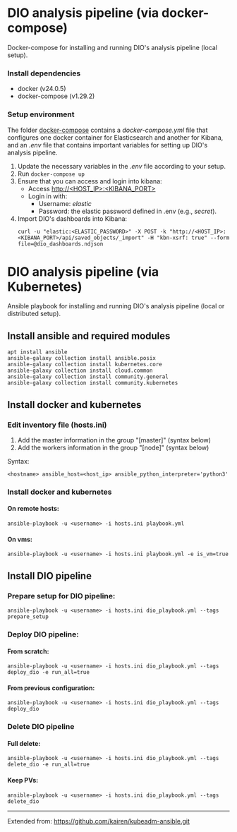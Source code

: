 # DIO analysis pipeline (via docker-compose)

Docker-compose for installing and running DIO's analysis pipeline (local setup).

### Install dependencies
- docker (v24.0.5)
- docker-compose (v1.29.2)

### Setup environment

The folder [docker-compose](docker-compose) contains a _docker-compose.yml_ file that configures one docker container for Elasticsearch and another for Kibana, and an _.env_ file that contains important variables for setting up DIO's analysis pipeline.

1. Update the necessary variables in the _.env_ file according to your setup.
2. Run `docker-compose up`
3. Ensure that you can access and login into kibana:
    - Access [http://<HOST_IP>:<KIBANA_PORT>]()
    - Login in with:
        - Username: _elastic_
        - Password: the elastic password defined in .env (e.g., _secret_).
4. Import DIO's dashboards into Kibana:
    ```
    curl -u "elastic:<ELASTIC_PASSWORD>" -X POST -k "http://<HOST_IP>:<KIBANA_PORT>/api/saved_objects/_import" -H "kbn-xsrf: true" --form file=@dio_dashboards.ndjson
    ```

# DIO analysis pipeline (via Kubernetes)

Ansible playbook for installing and running DIO's analysis pipeline (local or distributed setup).

## Install ansible and required modules

```
apt install ansible
ansible-galaxy collection install ansible.posix
ansible-galaxy collection install kubernetes.core
ansible-galaxy collection install cloud.common
ansible-galaxy collection install community.general
ansible-galaxy collection install community.kubernetes
```

## Install docker and kubernetes

### Edit inventory file (hosts.ini)

1. Add the master information in the group "[master]" (syntax below)
2. Add the workers information in the group "[node]" (syntax below)

Syntax:
```
<hostname> ansible_host=<host_ip> ansible_python_interpreter='python3'
```

### Install docker and kubernetes

#### On remote hosts:

```
ansible-playbook -u <username> -i hosts.ini playbook.yml
```

#### On vms:

```
ansible-playbook -u <username> -i hosts.ini playbook.yml -e is_vm=true
```

## Install DIO pipeline

### Prepare setup for DIO pipeline:
```
ansible-playbook -u <username> -i hosts.ini dio_playbook.yml --tags prepare_setup
```

### Deploy DIO pipeline:

#### From scratch:
```
ansible-playbook -u <username> -i hosts.ini dio_playbook.yml --tags deploy_dio -e run_all=true
```

#### From previous configuration:
```
ansible-playbook -u <username> -i hosts.ini dio_playbook.yml --tags deploy_dio
```

### Delete DIO pipeline

#### Full delete:
```
ansible-playbook -u <username> -i hosts.ini dio_playbook.yml --tags delete_dio -e run_all=true
```

#### Keep PVs:
```
ansible-playbook -u <username> -i hosts.ini dio_playbook.yml --tags delete_dio
```

---

Extended from: https://github.com/kairen/kubeadm-ansible.git
